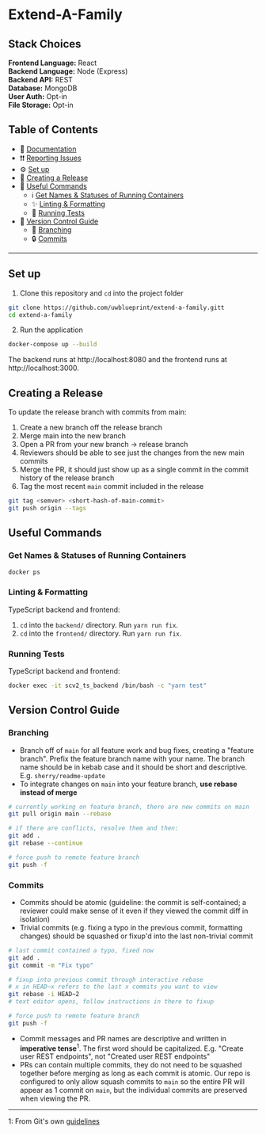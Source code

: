 # Extend-A-Family

## Stack Choices
**Frontend Language:** React<br>
**Backend Language:** Node (Express)<br>
**Backend API:** REST<br>
**Database:** MongoDB<br>
**User Auth:** Opt-in<br>
**File Storage:** Opt-in<br>

## Table of Contents
* 📝 [Documentation](#documentation)
* ❗❗ [Reporting Issues](#reporting-issues)
* ⚙️ [Set up](#set-up)
* 🚀 [Creating a Release](#creating-a-release)
* 🧰 [Useful Commands](#useful-commands)
  * ℹ️ [Get Names & Statuses of Running Containers](#get-names--statuses-of-running-containers)
  * ✨ [Linting & Formatting](#linting--formatting)
  * 🧪 [Running Tests](#running-tests)
* 🌳 [Version Control Guide](#version-control-guide)
  * 🌿 [Branching](#branching)
  * 🔒 [Commits](#commits)

---

## Set up

1. Clone this repository and `cd` into the project folder
```bash
git clone https://github.com/uwblueprint/extend-a-family.gitt
cd extend-a-family
```
2. Run the application
```bash
docker-compose up --build
```

The backend runs at http://localhost:8080 and the frontend runs at http://localhost:3000.


## Creating a Release
To update the release branch with commits from main:
1. Create a new branch off the release branch
2. Merge main into the new branch
3. Open a PR from your new branch -> release branch
4. Reviewers should be able to see just the changes from the new main commits
5. Merge the PR, it should just show up as a single commit in the commit history of the release branch
6. Tag the most recent `main` commit included in the release
```bash
git tag <semver> <short-hash-of-main-commit>
git push origin --tags
```


## Useful Commands

### Get Names & Statuses of Running Containers
```bash
docker ps
```

### Linting & Formatting
TypeScript backend and frontend:
1. `cd` into the `backend/` directory. Run `yarn run fix`.
2. `cd` into the `frontend/` directory. Run `yarn run fix`.

### Running Tests
TypeScript backend and frontend:
```bash
docker exec -it scv2_ts_backend /bin/bash -c "yarn test"
```


## Version Control Guide

### Branching
* Branch off of `main` for all feature work and bug fixes, creating a "feature branch". Prefix the feature branch name with your name. The branch name should be in kebab case and it should be short and descriptive. E.g. `sherry/readme-update`
* To integrate changes on `main` into your feature branch, **use rebase instead of merge**

```bash
# currently working on feature branch, there are new commits on main
git pull origin main --rebase

# if there are conflicts, resolve them and then:
git add .
git rebase --continue

# force push to remote feature branch
git push -f
```

### Commits
* Commits should be atomic (guideline: the commit is self-contained; a reviewer could make sense of it even if they viewed the commit diff in isolation)
* Trivial commits (e.g. fixing a typo in the previous commit, formatting changes) should be squashed or fixup'd into the last non-trivial commit

```bash
# last commit contained a typo, fixed now
git add .
git commit -m "Fix typo"

# fixup into previous commit through interactive rebase
# x in HEAD~x refers to the last x commits you want to view
git rebase -i HEAD~2
# text editor opens, follow instructions in there to fixup

# force push to remote feature branch
git push -f
```

* Commit messages and PR names are descriptive and written in **imperative tense**<sup>1</sup>. The first word should be capitalized. E.g. "Create user REST endpoints", not "Created user REST endpoints"
* PRs can contain multiple commits, they do not need to be squashed together before merging as long as each commit is atomic. Our repo is configured to only allow squash commits to `main` so the entire PR will appear as 1 commit on `main`, but the individual commits are preserved when viewing the PR.

---

1: From Git's own [guidelines](https://github.com/git/git/blob/311531c9de557d25ac087c1637818bd2aad6eb3a/Documentation/SubmittingPatches#L139-L145)
